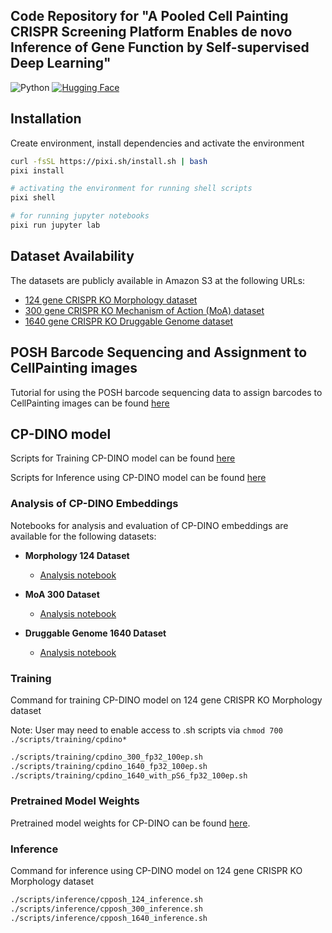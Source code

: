 ## Code Repository for "A Pooled Cell Painting CRISPR Screening Platform Enables de novo Inference of Gene Function by Self-supervised Deep Learning"
![Python](https://img.shields.io/badge/python-3.11%2B-blue.svg)
[![Hugging Face](https://img.shields.io/badge/HuggingFace-models-yellow.svg)](https://huggingface.co/insitro/cp-posh)

## Installation

Create environment, install dependencies and activate the environment

```bash
curl -fsSL https://pixi.sh/install.sh | bash
pixi install

# activating the environment for running shell scripts
pixi shell

# for running jupyter notebooks
pixi run jupyter lab
```

## Dataset Availability

The datasets are publicly available in Amazon S3 at the following URLs:

- [124 gene CRISPR KO Morphology dataset](s3://insitro-research-2023-cellpaint-posh/single_cell_tile_images/morphology_124)
- [300 gene CRISPR KO Mechanism of Action (MoA) dataset](s3://insitro-research-2023-cellpaint-posh/single_cell_tile_images/moa_300/)
- [1640 gene CRISPR KO Druggable Genome dataset](s3://insitro-research-2023-cellpaint-posh/single_cell_tile_images/druggable_genome_1640/)


## POSH Barcode Sequencing and Assignment to CellPainting images

Tutorial for using the POSH barcode sequencing data to assign barcodes to CellPainting images can be found [here](notebooks/1_sequence_and_assign_barcodes_to_cellpaint_images.ipynb)

## CP-DINO model

Scripts for Training CP-DINO model can be found [here](scripts/training/)

Scripts for Inference using CP-DINO model can be found [here](scripts/inference/)

### Analysis of CP-DINO Embeddings

Notebooks for analysis and evaluation of CP-DINO embeddings are available for the following datasets:

- **Morphology 124 Dataset**
    - [Analysis notebook](notebooks/2_analysis_morphology_124.ipynb)

- **MoA 300 Dataset**
    - [Analysis notebook](notebooks/3_analysis_cpdino_300.ipynb)

- **Druggable Genome 1640 Dataset**
    - [Analysis notebook](notebooks/analysis/4_cpdino_1640_analysis.ipynb)

### Training

Command for training CP-DINO model on 124 gene CRISPR KO Morphology dataset

Note: User may need to enable access to .sh scripts via `chmod 700 ./scripts/training/cpdino*`

```bash
./scripts/training/cpdino_300_fp32_100ep.sh
./scripts/training/cpdino_1640_fp32_100ep.sh
./scripts/training/cpdino_1640_with_pS6_fp32_100ep.sh
```

### Pretrained Model Weights

Pretrained model weights for CP-DINO can be found [here](https://huggingface.co/insitro/cp-posh).

### Inference

Command for inference using CP-DINO model on 124 gene CRISPR KO Morphology dataset

```bash
./scripts/inference/cpposh_124_inference.sh
./scripts/inference/cpposh_300_inference.sh
./scripts/inference/cpposh_1640_inference.sh
```
